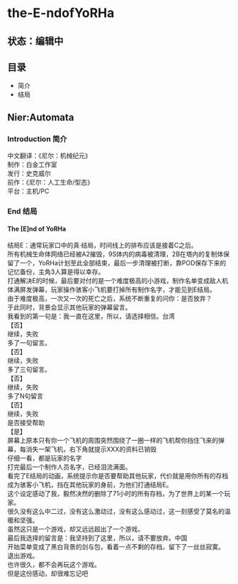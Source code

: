 # the-E-ndofYoRHa
## 状态：编辑中
## 目录
- 简介
- 结局

## Nier:Automata

### Introduction 简介   
中文翻译：《尼尔：机械纪元》    
制作：白金工作室    
发行：史克威尔   
前作：《尼尔：人工生命/型态》   
平台：主机/PC

### End 结局
#### The [E]nd of YoRHa   
结局E：通常玩家口中的真·结局，时间线上的排布应该是接着C之后。    
所有机械生命体网络已经被A2摧毁，9S体内的病毒被清理，2B在塔内的复制体保留了一个，YoRHa计划至此全部结束，最后一步清理被打断，靠POD保存下来的记忆备份，主角3人算是得以幸存。    
打通解决E的时候，最后要对付的是一个难度极高的小游戏，制作名单变成敌人机体满屏发弹幕，玩家操作骇客小飞机要打掉所有制作名字，才能见到E结局。    
由于难度极高，一次又一次的死亡之后，系统不断重复的问你：是否放弃？   
于此同时，背景会显示其他玩家的弹幕留言。    
我看到的第一句是：我一直在这里，所以，请选择相信。台湾   
【否】   
继续，失败   
多了一句留言。   
【否】   
继续，失败   
多了三句留言。   
【否】   
继续，失败   
多了N句留言    
【否】   
继续，失败   
是否接受帮助    
【是】   
屏幕上原本只有你一个飞机的周围突然围绕了一圈一样的飞机帮你挡住飞来的弹幕，每消失一架飞机，右下角就提示XXX的资料已销毁    
仔细一看，都是玩家的名字    
打完最后一个制作人员名字，已经泪流满面。    
看完了E结局的动画，系统提示你是否要帮助其他玩家，代价就是用你所有的存档成为骇客小飞机，挡在其他玩家的身前，为他们打通结局E。   
这个设定感动了我，毅然决然的删除了71小时的所有存档，为了世界上的某一个玩家。   
很久没有这么中二过，没有这么激动过，没有这么感动过，这一刻感受了莫名的温暖和坚强。   
虽然这只是一个游戏，却又远远超出了一个游戏。    
最后我选择的留言是：我坚持到了这里，所以，请不要放弃。中国   
开始菜单变成了黑白背景的剑与包，看着一点不剩的存档，留下了一丝丝寂寞。   
退出游戏。   
也许很久，都不会再玩这个游戏。   
但是这份感动，却很难忘记吧
